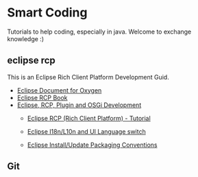 # Smart Coding
Tutorials to help coding, especially in java.
Welcome to exchange knowledge :)

## eclipse rcp
This is an Eclipse Rich Client Platform Development Guid.

* [Eclipse Document for Oxygen](https://help.eclipse.org/oxygen/index.jsp)
* [Eclipse RCP Book](https://wiki.eclipse.org/Rich_Client_Platform/Book)
* [Eclipse, RCP, Plugin and OSGi Development](http://www.vogella.com/tutorials/eclipse.html)
  * [Eclipse RCP (Rich Client Platform) - Tutorial](http://www.vogella.com/tutorials/EclipseRCP/article.html)
  * [Eclipse I18n/L10n and UI Language switch](http://www.vogella.com/tutorials/EclipseInternationalization/article.html)
  
  
  * [Eclipse Install/Update Packaging Conventions](https://www.eclipse.org/equinox/p2/repository_packaging.html)
 

## Git


  

